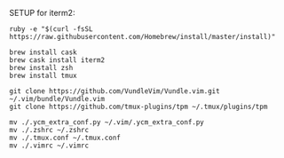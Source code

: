 SETUP for iterm2:


	ruby -e "$(curl -fsSL https://raw.githubusercontent.com/Homebrew/install/master/install)"

	brew install cask
	brew cask install iterm2
	brew install zsh
	brew install tmux

	git clone https://github.com/VundleVim/Vundle.vim.git ~/.vim/bundle/Vundle.vim
	git clone https://github.com/tmux-plugins/tpm ~/.tmux/plugins/tpm
	
	mv ./.ycm_extra_conf.py ~/.vim/.ycm_extra_conf.py
	mv ./.zshrc ~/.zshrc
	mv ./.tmux.conf ~/.tmux.conf
	mv ./.vimrc ~/.vimrc

